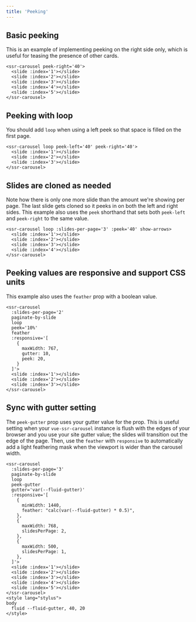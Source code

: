 ```yaml
---
title: 'Peeking'
---
```


## Basic peeking

This is an example of implementing peeking on the right side only, which is useful for teasing the presence of other cards.

<ssr-carousel :slides-per-page='2' :peek-right='40'>
  <slide :index='1'></slide>
  <slide :index='2'></slide>
  <slide :index='3'></slide>
  <slide :index='4'></slide>
  <slide :index='5'></slide>
</ssr-carousel>

```vue
<ssr-carousel peek-right='40'>
  <slide :index='1'></slide>
  <slide :index='2'></slide>
  <slide :index='3'></slide>
  <slide :index='4'></slide>
  <slide :index='5'></slide>
</ssr-carousel>
```

## Peeking with loop

You should add `loop` when using a left peek so that space is filled on the first page.

<ssr-carousel loop :peek-left='40' :peek-right='40'>
  <slide :index='1'></slide>
  <slide :index='2'></slide>
  <slide :index='3'></slide>
</ssr-carousel>

```vue
<ssr-carousel loop peek-left='40' peek-right='40'>
  <slide :index='1'></slide>
  <slide :index='2'></slide>
  <slide :index='3'></slide>
</ssr-carousel>
```

## Slides are cloned as needed

Note how there is only one more slide than the amount we're showing per page. The last slide gets cloned so it peeks in on both the left and right sides.  This example also uses the `peek` shorthand that sets both `peek-left` and `peek-right` to the same value.

<ssr-carousel loop :slides-per-page='3' :peek='40' show-arrows show-dots>
  <slide :index='1' tint='red'></slide>
  <slide :index='2' tint='orange'></slide>
  <slide :index='3' tint='yellow'></slide>
  <slide :index='4' tint='green'></slide>
</ssr-carousel>

```vue
<ssr-carousel loop :slides-per-page='3' :peek='40' show-arrows>
  <slide :index='1'></slide>
  <slide :index='2'></slide>
  <slide :index='3'></slide>
  <slide :index='4'></slide>
</ssr-carousel>
```

## Peeking values are responsive and support CSS units

This example also uses the `feather` prop with a boolean value.

<ssr-carousel
  :slides-per-page='2'
  paginate-by-slide
  loop
  peek='10%'
  feather
  :responsive='[
    {
      maxWidth: 767,
      gutter: 10,
      peek: 20,
    }
  ]'>
  <slide :index='1'></slide>
  <slide :index='2'></slide>
  <slide :index='3'></slide>
</ssr-carousel>

```vue
<ssr-carousel
  :slides-per-page='2'
  paginate-by-slide
  loop
  peek='10%'
  feather
  :responsive='[
    {
      maxWidth: 767,
      gutter: 10,
      peek: 20,
    }
  ]'>
  <slide :index='1'></slide>
  <slide :index='2'></slide>
  <slide :index='3'></slide>
</ssr-carousel>
```

## Sync with gutter setting

The `peek-gutter` prop uses your gutter value for the prop.  This is useful setting when your `vue-ssr-carousel` instance is flush with the edges of your browser and you use your site gutter value; the slides will transition out the edge of the page.  Then, use the `feather` with `responsive` to automatically add a light feathering mask when the viewport is wider than the carousel width.

<div class="clear-page-gutters">
  <ssr-carousel
    :slides-per-page='3'
    paginate-by-slide
    loop
    peek-gutter
    gutter='var(--fluid-gutter)'
    :responsive='[
      {
        minWidth: 1440,
        feather: "calc(var(--fluid-gutter) * 0.5)",
      },
      {
        maxWidth: 768,
        slidesPerPage: 2,
      },
      {
        maxWidth: 500,
        slidesPerPage: 1,
      },
    ]'>
    <slide :index='1'></slide>
    <slide :index='2'></slide>
    <slide :index='3'></slide>
    <slide :index='4'></slide>
    <slide :index='5'></slide>
  </ssr-carousel>
</div>

```vue
<ssr-carousel
  :slides-per-page='3'
  paginate-by-slide
  loop
  peek-gutter
  gutter='var(--fluid-gutter)'
  :responsive='[
    {
      minWidth: 1440,
      feather: "calc(var(--fluid-gutter) * 0.5)",
    },
    {
      maxWidth: 768,
      slidesPerPage: 2,
    },
    {
      maxWidth: 500,
      slidesPerPage: 1,
    },
  ]'>
  <slide :index='1'></slide>
  <slide :index='2'></slide>
  <slide :index='3'></slide>
  <slide :index='4'></slide>
  <slide :index='5'></slide>
</ssr-carousel>
<style lang="stylus">
body
  fluid --fluid-gutter, 40, 20
</style>
```
